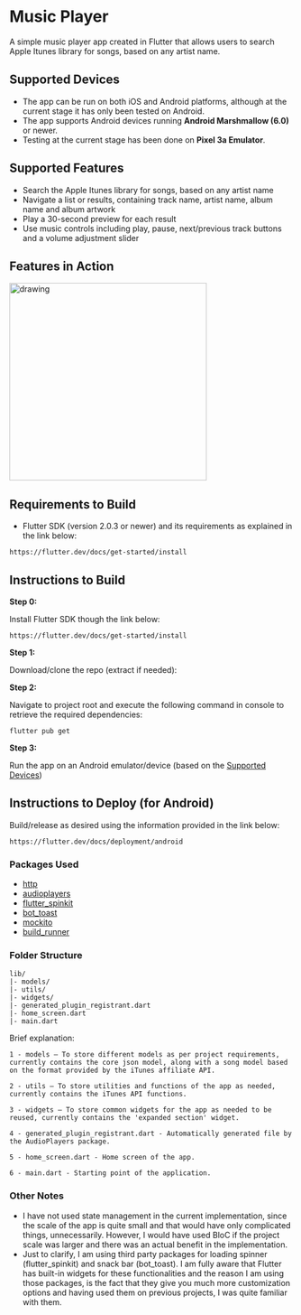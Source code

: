 # Music Player

A simple music player app created in Flutter that allows users to search Apple Itunes library for songs, based on any artist name.

## Supported Devices

- The app can be run on both iOS and Android platforms, although at the current stage it has only been tested on Android. 
- The app supports Android devices running __Android Marshmallow (6.0)__ or newer.
- Testing at the current stage has been done on __Pixel 3a Emulator__.

## Supported Features

* Search the Apple Itunes library for songs, based on any artist name
* Navigate a list or results, containing track name, artist name, album name and album artwork
* Play a 30-second preview for each result
* Use music controls including play, pause, next/previous track buttons and a volume adjustment slider

## Features in Action

<img src="./assets/images/music_player.gif" alt="drawing" width="350"/>

## Requirements to Build

* Flutter SDK (version 2.0.3 or newer) and its requirements as explained in the link below:

```
https://flutter.dev/docs/get-started/install
```

## Instructions to Build

**Step 0:**

Install Flutter SDK though the link below:

```
https://flutter.dev/docs/get-started/install
```

**Step 1:**

Download/clone the repo (extract if needed):

**Step 2:**

Navigate to project root and execute the following command in console to retrieve the required dependencies:

```
flutter pub get 
```

**Step 3:**

Run the app on an Android emulator/device (based on the [Supported Devices](#supported-devices))

## Instructions to Deploy (for Android)

 Build/release as desired using the information provided in the link below:

```
https://flutter.dev/docs/deployment/android
```

### Packages Used

* [http](https://pub.dev/packages/http)
* [audioplayers](https://pub.dev/packages/audioplayers)
* [flutter_spinkit](https://pub.dev/packages/flutter_spinkit)
* [bot_toast](https://pub.dev/packages/bot_toast)
* [mockito](https://pub.dev/packages/mockito/install)
* [build_runner](https://pub.dev/packages/build_runner)

### Folder Structure

```
lib/
|- models/
|- utils/
|- widgets/
|- generated_plugin_registrant.dart
|- home_screen.dart
|- main.dart
```

Brief explanation:

```
1 - models — To store different models as per project requirements, currently contains the core json model, along with a song model based on the format provided by the iTunes affiliate API.

2 - utils — To store utilities and functions of the app as needed, currently contains the iTunes API functions.

3 - widgets — To store common widgets for the app as needed to be reused, currently contains the 'expanded section' widget.

4 - generated_plugin_registrant.dart - Automatically generated file by the AudioPlayers package.

5 - home_screen.dart - Home screen of the app.

6 - main.dart - Starting point of the application.
```

### Other Notes

- I have not used state management in the current implementation, since the scale of the app is quite small and that would have only complicated things, unnecessarily. However, I would have used BloC if the project scale was larger and there was an actual benefit in the implementation.
- Just to clarify, I am using third party packages for loading spinner (flutter_spinkit) and snack bar (bot_toast). I am fully aware that Flutter has built-in widgets for these functionalities and the reason I am using those packages, is the fact that they give you much more customization options and having used them on previous projects, I was quite familiar with them.